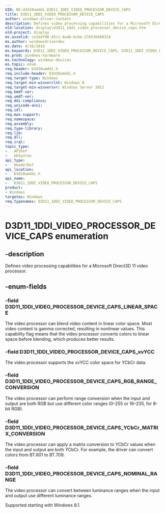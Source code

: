 ```yaml
---
UID: NE:d3d10umddi.D3D11_1DDI_VIDEO_PROCESSOR_DEVICE_CAPS
title: D3D11_1DDI_VIDEO_PROCESSOR_DEVICE_CAPS
author: windows-driver-content
description: Defines video processing capabilities for a Microsoft Direct3D 11 video processor.
old-location: display\d3d11_1ddi_video_processor_device_caps.htm
old-project: display
ms.assetid: ce2bdf90-45c1-4a4b-bc6e-276536460324
ms.author: windowsdriverdev
ms.date: 4/16/2018
ms.keywords: D3D11_1DDI_VIDEO_PROCESSOR_DEVICE_CAPS, D3D11_1DDI_VIDEO_PROCESSOR_DEVICE_CAPS enumeration [Display Devices], D3D11_1DDI_VIDEO_PROCESSOR_DEVICE_CAPS_LINEAR_SPACE, D3D11_1DDI_VIDEO_PROCESSOR_DEVICE_CAPS_NOMINAL_RANGE, D3D11_1DDI_VIDEO_PROCESSOR_DEVICE_CAPS_RGB_RANGE_CONVERSION, D3D11_1DDI_VIDEO_PROCESSOR_DEVICE_CAPS_YCbCr_MATRIX_CONVERSION, D3D11_1DDI_VIDEO_PROCESSOR_DEVICE_CAPS_xvYCC, d3d10umddi/D3D11_1DDI_VIDEO_PROCESSOR_DEVICE_CAPS, d3d10umddi/D3D11_1DDI_VIDEO_PROCESSOR_DEVICE_CAPS_LINEAR_SPACE, d3d10umddi/D3D11_1DDI_VIDEO_PROCESSOR_DEVICE_CAPS_NOMINAL_RANGE, d3d10umddi/D3D11_1DDI_VIDEO_PROCESSOR_DEVICE_CAPS_RGB_RANGE_CONVERSION, d3d10umddi/D3D11_1DDI_VIDEO_PROCESSOR_DEVICE_CAPS_YCbCr_MATRIX_CONVERSION, d3d10umddi/D3D11_1DDI_VIDEO_PROCESSOR_DEVICE_CAPS_xvYCC, display.d3d11_1ddi_video_processor_device_caps
ms.prod: windows-hardware
ms.technology: windows-devices
ms.topic: enum
req.header: d3d10umddi.h
req.include-header: D3d10umddi.h
req.target-type: Windows
req.target-min-winverclnt: Windows 8
req.target-min-winversvr: Windows Server 2012
req.kmdf-ver: 
req.umdf-ver: 
req.ddi-compliance: 
req.unicode-ansi: 
req.idl: 
req.max-support: 
req.namespace: 
req.assembly: 
req.type-library: 
req.lib: 
req.dll: 
req.irql: 
topic_type:
-	APIRef
-	kbSyntax
api_type:
-	HeaderDef
api_location:
-	D3d10umddi.h
api_name:
-	D3D11_1DDI_VIDEO_PROCESSOR_DEVICE_CAPS
product:
- Windows
targetos: Windows
req.typenames: D3D11_1DDI_VIDEO_PROCESSOR_DEVICE_CAPS
---
```


# D3D11_1DDI_VIDEO_PROCESSOR_DEVICE_CAPS enumeration


## -description


Defines video processing capabilities for a Microsoft Direct3D 11 video processor.


## -enum-fields




### -field D3D11_1DDI_VIDEO_PROCESSOR_DEVICE_CAPS_LINEAR_SPACE

The video processor can blend video content in linear color space. Most video content is gamma corrected, resulting in nonlinear values. This capability flag means that the video processor converts colors to linear space before blending, which produces better results.


### -field D3D11_1DDI_VIDEO_PROCESSOR_DEVICE_CAPS_xvYCC

The video processor supports the xvYCC color space for YCbCr data.


### -field D3D11_1DDI_VIDEO_PROCESSOR_DEVICE_CAPS_RGB_RANGE_CONVERSION

The video processor can perform range conversion when the input and output are both RGB but use different color ranges (0–255 or 16–235, for 8-bit RGB).


### -field D3D11_1DDI_VIDEO_PROCESSOR_DEVICE_CAPS_YCbCr_MATRIX_CONVERSION

The video processor can apply a matrix conversion to YCbCr values when the input and output are both YCbCr. For example, the driver can convert colors from BT.601 to BT.709. 




### -field D3D11_1DDI_VIDEO_PROCESSOR_DEVICE_CAPS_NOMINAL_RANGE

The video processor can convert between luminance ranges when the input and output use different luminance ranges.

Supported starting with Windows 8.1.

